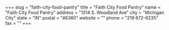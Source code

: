 +++
slug = "faith-city-food-pantry"
title = "Faith City Food Pantry"
name = "Faith City Food Pantry"
address = "1314 S. Woodland Ave"
city = "Michigan City"
state = "IN"
postal = "46360"
website = ""
phone = "219 872-6235"
fax = ""
+++
